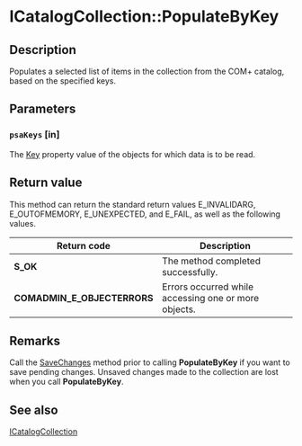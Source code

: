 # ICatalogCollection::PopulateByKey

## Description

Populates a selected list of items in the collection from the COM+ catalog, based on the specified keys.

## Parameters

### `psaKeys` [in]

The [Key](https://learn.microsoft.com/windows/desktop/api/comadmin/nf-comadmin-icatalogobject-get_key) property value of the objects for which data is to be read.

## Return value

This method can return the standard return values E_INVALIDARG, E_OUTOFMEMORY, E_UNEXPECTED, and E_FAIL, as well as the following values.

| Return code | Description |
| --- | --- |
| **S_OK** | The method completed successfully. |
| **COMADMIN_E_OBJECTERRORS** | Errors occurred while accessing one or more objects. |

## Remarks

Call the [SaveChanges](https://learn.microsoft.com/windows/desktop/api/comadmin/nf-comadmin-icatalogcollection-savechanges) method prior to calling **PopulateByKey** if you want to save pending changes. Unsaved changes made to the collection are lost when you call **PopulateByKey**.

## See also

[ICatalogCollection](https://learn.microsoft.com/windows/desktop/api/comadmin/nn-comadmin-icatalogcollection)
